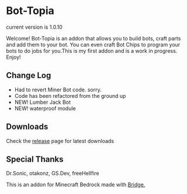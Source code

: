 # Bot-Topia

current version is 1.0.10

Welcome! Bot-Topia is an addon that allows you to build bots, craft parts and add them to your bot. You can even craft Bot Chips to program your bots to do jobs for you.This is my first addon and is a work in progress. Enjoy!

## Change Log

- Had to revert Miner Bot code. sorry.
- Code has been refactored from the ground up
- NEW! Lumber Jack Bot
- NEW! waterproof module

## Downloads

Check the [release](https://github.com/drewcifer/bot-topia/releases/latest) page for latest downloads

## Special Thanks

Dr.Sonic, otakonz, GS.Dev, freeHellfire

This is an addon for Minecraft Bedrock made with [Bridge.](https://github.com/bridge-core/bridge.)
